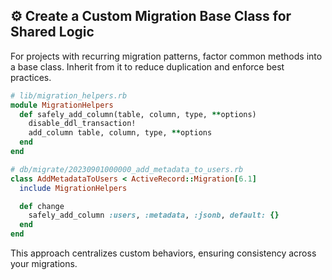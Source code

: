 ## ⚙️ Create a Custom Migration Base Class for Shared Logic

For projects with recurring migration patterns, factor common methods into a base class. Inherit from it to reduce duplication and enforce best practices.

```ruby
# lib/migration_helpers.rb
module MigrationHelpers
  def safely_add_column(table, column, type, **options)
    disable_ddl_transaction!
    add_column table, column, type, **options
  end
end

# db/migrate/20230901000000_add_metadata_to_users.rb
class AddMetadataToUsers < ActiveRecord::Migration[6.1]
  include MigrationHelpers

  def change
    safely_add_column :users, :metadata, :jsonb, default: {}
  end
end
```

This approach centralizes custom behaviors, ensuring consistency across your migrations.